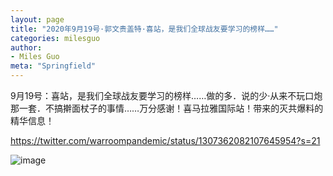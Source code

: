 ```yaml
---
layout: page
title: "2020年9月19号·郭文贵盖特·喜站，是我们全球战友要学习的榜样……"
categories: milesguo
author:
- Miles Guo
meta: "Springfield"
---
```


9月19号：喜站，是我们全球战友要学习的榜样……做的多．说的少·从来不玩口炮那一套．不搞擀面杖子的事情……万分感谢！喜马拉雅国际站！带来的灭共爆料的精华信息！ 

https://twitter.com/warroompandemic/status/1307362082107645954?s=21 

![image](../../../../image/milesguo/2020_09_20_Miles_Guo_Getter_10.png)
